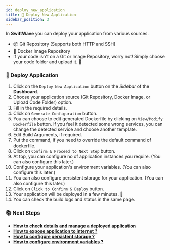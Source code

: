 ```yaml
---
id: deploy_new_application
title: 🔨 Deploy New Application
sidebar_position: 3
---
```



In **SwiftWave** you can deploy your application from various sources.
- 📦 Git Repository (Supports both HTTP and SSH)
- 🐳 Docker Image Repository
- If your code isn't on a Git or Image Repository, worry not! Simply choose your code folder and upload it. 📂

### 🚀 Deploy Application
1. Click on the `Deploy New Application` button on the *Sidebar* of the **Dashboard**.
2. Choose your application source (Git Repository, Docker Image, or Upload Code Folder) option.
3. Fill in the required details.
4. Click on `Generate Configuration` button.
5. You can choose to edit generated Dockerfile by clicking on `View/Modify Dockerfile` button. If you feel it detected some wrong services, you can change the detected service and choose another template.
6. Edit Build Arguments, if required.
7. Put the command, if you need to override the default command of dockerfile.
8. Click on `Confirm & Proceed to Next Step` button.
9. At top, you can configure no of application instances you require. (You can also configure this later.)
10. Configure your application's environment variables. (You can also configure this later.)
11. You can also configure persistent storage for your application. (You can also configure this later.)
12. Click on `Click to Confirm & Deploy` button.
13. Your application will be deployed in a few minutes. 🚀
14. You can check the build logs and status in the same page.


### 📚 Next Steps
- [**How to check details and manage a deployed application**](./application_details/)
- [**How to expose application to internet ?**](./ingress-rules)
- [**How to configure persistent storage ?**](./application_details/persistent_volumes)
- [**How to configure environment variables ?**](./application_details/environment_variables)
